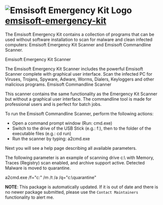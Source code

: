 # ![Emsisoft Emergency Kit Logo](https://cdn.jsdelivr.net/gh/mikeee/ChocoPackages/icons/emsisoft-emergency-kit.png "emsisoft-emergency-kit Logo") [emsisoft-emergency-kit](https://chocolatey.org/packages/emsisoft-emergency-kit)

The Emsisoft Emergency Kit contains a collection of programs that can be used without software installation to scan for malware and clean infected computers: Emsisoft Emergency Kit Scanner and Emsisoft Commandline Scanner.

Emsisoft Emergency Kit Scanner

The Emsisoft Emergency Kit Scanner includes the powerful Emsisoft Scanner complete with graphical user interface. Scan the infected PC for Viruses, Trojans, Spyware, Adware, Worms, Dialers, Keyloggers and other malicious programs.
Emsisoft Commandline Scanner

This scanner contains the same functionality as the Emergency Kit Scanner but without a graphical user interface. The commandline tool is made for professional users and is perfect for batch jobs.

To run the Emsisoft Commandline Scanner, perform the following actions:

- Open a command prompt window (Run: cmd.exe)
- Switch to the drive of the USB Stick (e.g.: f:), then to the folder of the executable files (e.g.: cd run)
- Run the scanner by typing: a2cmd.exe

Next you will see a help page describing all available parameters.

The following parameter is an example of scanning drive c:\ with Memory, Traces (Registry) scan enabled, and archive support active. Detected Malware is moved to quarantine.

a2cmd.exe /f="c:\" /m /t /a /q="c:\quarantine\"

**NOTE**: This package is automatically updated. If it is out of date and there is no newer package submitted, please use the `Contact Maintainers` functionality to alert me.
